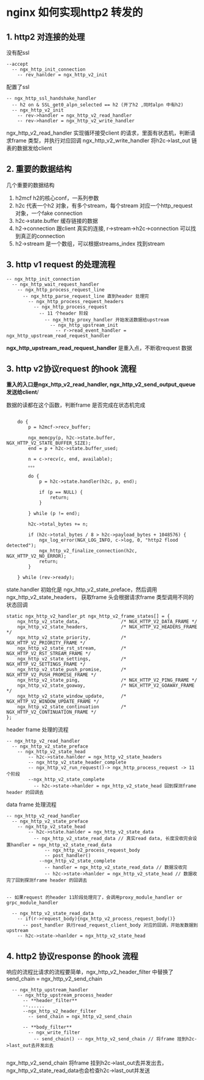 # nginx 如何实现http2 转发的

## 1. http2 对连接的处理
没有配ssl
```
--accept
  -- ngx_http_init_connection
    -- rev_hanlder = ngx_http_v2_init

```

配置了ssl
```
-- ngx_http_ssl_handshake_handler
  -- h2 on & SSL_get0_alpn_selected == h2 (开了h2 ,同时alpn 中有h2)
  -- ngx_http_v2_init
    -- rev->handler = ngx_http_v2_read_handler
    -- rev->handler = ngx_http_v2_write_handler
```

ngx_http_v2_read_handler 实现循环接受client 的请求，里面有状态机，判断请求frame 类型，并执行对应回调
ngx_http_v2_write_handler 将h2c->last_out 链表的数据发给client

## 2. 重要的数据结构
几个重要的数据结构
1. h2mcf h2的核心conf，一系列参数
2. h2c 代表一个h2 对象，有多个stream，每个stream 对应一个http_request 对象，一个fake connection
3. h2c->state.buffer 缓存链接的数据
4. h2->connection 跟client 真实的连接, r->stream->h2c->connection 可以找到真正的connection
5. h2->stream 是一个数组，可以根据streams_index 找到stream

## 3. http v1 request 的处理流程
```
-- ngx_http_init_connection
  -- ngx_http_wait_request_handler
    -- ngx_http_process_request_line
      -- ngx_http_parse_request_line 直到header 处理完
        -- ngx_http_process_request_headers
          -- ngx_http_process_request
            -- 11 个header 阶段
              -- ngx_http_proxy_handler 开始发送数据给upstream
                -- ngx_http_upstream_init
                  -- r->read_event_handler = ngx_http_upstream_read_request_handler

```
**ngx_http_upstream_read_request_handler**  是重入点，不断收request 数据

## 3. http v2协议request 的hook 流程

**重入的入口是ngx_http_v2_read_handler, ngx_http_v2_send_output_queue 发送给client**/


数据的读都在这个函数，判断frame 是否完成在状态机完成

```

    do {
        p = h2mcf->recv_buffer;

        ngx_memcpy(p, h2c->state.buffer, NGX_HTTP_V2_STATE_BUFFER_SIZE);
        end = p + h2c->state.buffer_used;

        n = c->recv(c, end, available);
        。。。

        do {
            p = h2c->state.handler(h2c, p, end);

            if (p == NULL) {
                return;
            }

        } while (p != end);

        h2c->total_bytes += n;

        if (h2c->total_bytes / 8 > h2c->payload_bytes + 1048576) {
            ngx_log_error(NGX_LOG_INFO, c->log, 0, "http2 flood detected");
            ngx_http_v2_finalize_connection(h2c, NGX_HTTP_V2_NO_ERROR);
            return;
        }

    } while (rev->ready);
```

state.handler 初始化是 ngx_http_v2_state_preface，然后调用ngx_http_v2_state_headers，
获取frame 头会根据请求frame 类型调用不同的状态回调
```
static ngx_http_v2_handler_pt ngx_http_v2_frame_states[] = {
    ngx_http_v2_state_data,               /* NGX_HTTP_V2_DATA_FRAME */
    ngx_http_v2_state_headers,            /* NGX_HTTP_V2_HEADERS_FRAME */
    ngx_http_v2_state_priority,           /* NGX_HTTP_V2_PRIORITY_FRAME */
    ngx_http_v2_state_rst_stream,         /* NGX_HTTP_V2_RST_STREAM_FRAME */
    ngx_http_v2_state_settings,           /* NGX_HTTP_V2_SETTINGS_FRAME */
    ngx_http_v2_state_push_promise,       /* NGX_HTTP_V2_PUSH_PROMISE_FRAME */
    ngx_http_v2_state_ping,               /* NGX_HTTP_V2_PING_FRAME */
    ngx_http_v2_state_goaway,             /* NGX_HTTP_V2_GOAWAY_FRAME */
    ngx_http_v2_state_window_update,      /* NGX_HTTP_V2_WINDOW_UPDATE_FRAME */
    ngx_http_v2_state_continuation        /* NGX_HTTP_V2_CONTINUATION_FRAME */
};
```
header frame 处理的流程
```
-- ngx_http_v2_read_handler
  -- ngx_http_v2_state_preface
    -- ngx_http_v2_state_head
        -- h2c->state.hanlder = ngx_http_v2_state_headers
        -- ngx_http_v2_state_header_complete
        -- ngx_http_v2_run_request()-> ngx_http_process_request -> 11个阶段
        --ngx_http_v2_state_complete
          -- h2c->state->hanlder = ngx_http_v2_state_head 回到探测frame header 的回调去

```

data frame 处理流程
```
-- ngx_http_v2_read_handler
  -- ngx_http_v2_state_preface
    -- ngx_http_v2_state_head
        -- h2c->state.hanlder = ngx_http_v2_state_data
          -- ngx_http_v2_state_read_data // 真实read data, 长度没收完会设置handler = ngx_http_v2_state_read_data
              -- ngx_http_v2_process_request_body
              -- post_handler()
            --ngx_http_v2_state_complete
              -- handler = ngx_http_v2_state_read_data // 数据没收完
              -- h2c->state->hanlder = ngx_http_v2_state_head // 数据收完了回到探测frame header 的回调去


-- 如果request 的header 11阶段处理完了，会调用proxy_module_handler or grpc_module_handler

  -- ngx_http_v2_state_read_data
    -- if(r->request_body){ngx_http_v2_process_request_body()}
      -- post_handler 执行read_request_client_body 对应的回调，开始发数据到upstream
    -- h2c->state->hanlder = ngx_http_v2_state_head

```


## 4. http2 协议response 的hook 流程

响应的流程比请求的流程要简单，ngx_http_v2_header_filter 中替换了send_chain = ngx_http_v2_send_chain

```
  -- ngx_http_upstream_handler
    -- ngx_http_upstream_process_header
      -- **header_filter**
      --......
      --ngx_http_v2_header_filter
        -- send_chain = ngx_http_v2_send_chain
          
      -- **body_filter**
        -- ngx_write_filter
          -- send_chain() -- ngx_http_v2_send_chain // 将frame 挂到h2c->last_out去并发出去
  
```

ngx_http_v2_send_chain 将frame 挂到h2c->last_out去并发出去，ngx_http_v2_state_read_data也会检查h2c->last_out并发送

